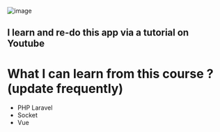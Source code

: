![image](https://github.com/popcari/pickmeup_app/assets/106386241/b4e381ec-bb4a-49b6-bdf5-8dd15bcbbf3e)

## I learn and re-do this app via a tutorial on Youtube

# What I can learn from this course ? (update frequently)
- PHP Laravel
- Socket
- Vue
